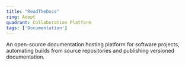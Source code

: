 ```yaml
---
title: "ReadTheDocs"
ring: Adopt
quadrant: Collaboration Platform
tags: ['Documentation']
---
```

An open-source documentation hosting platform for software projects, automating builds from source repositories and publishing versioned documentation.
